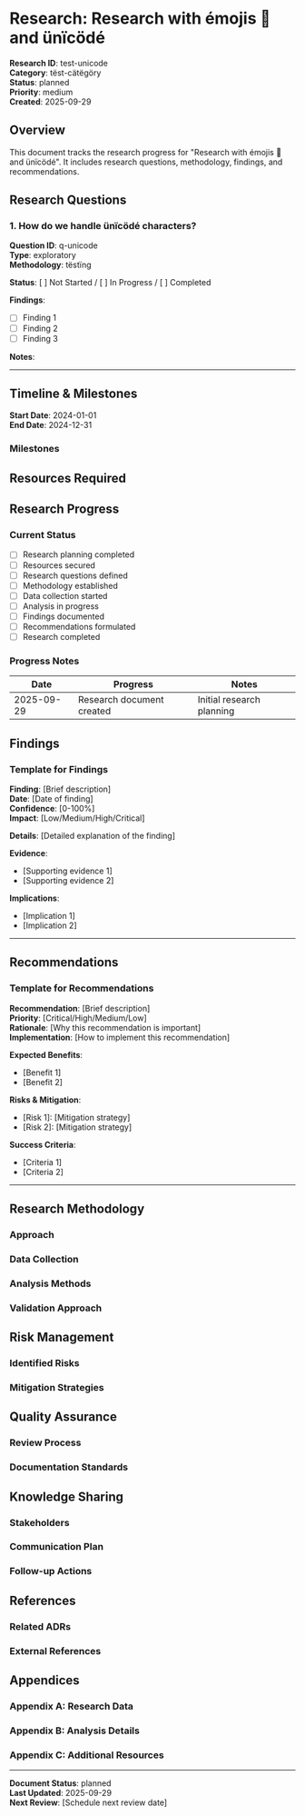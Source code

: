 # Research: Research with émojis 🚀 and ünïcödé

**Research ID**: test-unicode  
**Category**: tëst-cätëgöry  
**Status**: planned  
**Priority**: medium  
**Created**: 2025-09-29  

## Overview

This document tracks the research progress for "Research with émojis 🚀 and ünïcödé". It includes research questions, methodology, findings, and recommendations.

## Research Questions


### 1. How do we handle ünïcödé characters?

**Question ID**: q-unicode  
**Type**: exploratory  
**Methodology**: tëstïng  

**Status**: [ ] Not Started / [ ] In Progress / [ ] Completed

**Findings**:
- [ ] Finding 1
- [ ] Finding 2
- [ ] Finding 3

**Notes**:
<!-- Add research notes here -->

---


## Timeline & Milestones

**Start Date**: 2024-01-01  
**End Date**: 2024-12-31  

### Milestones



## Resources Required



## Research Progress

### Current Status
- [ ] Research planning completed
- [ ] Resources secured
- [ ] Research questions defined
- [ ] Methodology established
- [ ] Data collection started
- [ ] Analysis in progress
- [ ] Findings documented
- [ ] Recommendations formulated
- [ ] Research completed

### Progress Notes

| Date | Progress | Notes |
|------|----------|-------|
| 2025-09-29 | Research document created | Initial research planning |
<!-- Add progress entries here -->

## Findings


<!-- Findings will be documented here as research progresses -->

### Template for Findings

**Finding**: [Brief description]  
**Date**: [Date of finding]  
**Confidence**: [0-100%]  
**Impact**: [Low/Medium/High/Critical]  

**Details**:
[Detailed explanation of the finding]

**Evidence**:
- [Supporting evidence 1]
- [Supporting evidence 2]

**Implications**:
- [Implication 1]
- [Implication 2]

---


## Recommendations


<!-- Recommendations will be documented here based on research findings -->

### Template for Recommendations

**Recommendation**: [Brief description]  
**Priority**: [Critical/High/Medium/Low]  
**Rationale**: [Why this recommendation is important]  
**Implementation**: [How to implement this recommendation]  

**Expected Benefits**:
- [Benefit 1]
- [Benefit 2]

**Risks & Mitigation**:
- [Risk 1]: [Mitigation strategy]
- [Risk 2]: [Mitigation strategy]

**Success Criteria**:
- [Criteria 1]
- [Criteria 2]

---


## Research Methodology

### Approach
<!-- Document the research approach and methodology here -->

### Data Collection
<!-- Document data collection methods and sources -->

### Analysis Methods
<!-- Document analysis methods and tools -->

### Validation Approach
<!-- Document how findings will be validated -->

## Risk Management

### Identified Risks
<!-- Document potential risks to research success -->

### Mitigation Strategies
<!-- Document risk mitigation approaches -->

## Quality Assurance

### Review Process
<!-- Document peer review and validation process -->

### Documentation Standards
<!-- Document quality standards for research documentation -->

## Knowledge Sharing

### Stakeholders
<!-- List stakeholders who should be informed of findings -->

### Communication Plan
<!-- Document how findings will be communicated -->

### Follow-up Actions
<!-- Document planned follow-up actions based on research -->

## References

<!-- Add references to relevant ADRs, documentation, and external sources -->

### Related ADRs
<!-- Link to relevant Architectural Decision Records -->

### External References
<!-- Link to external research, documentation, and resources -->

## Appendices

### Appendix A: Research Data
<!-- Include raw research data and supporting materials -->

### Appendix B: Analysis Details
<!-- Include detailed analysis and calculations -->

### Appendix C: Additional Resources
<!-- Include additional supporting materials -->

---

**Document Status**: planned  
**Last Updated**: 2025-09-29  
**Next Review**: [Schedule next review date]  

<!-- 
Research Document Guidelines:
1. Update progress regularly
2. Document all findings with evidence
3. Include confidence levels for findings
4. Link to relevant ADRs and documentation
5. Share findings with stakeholders
6. Archive completed research appropriately
-->
